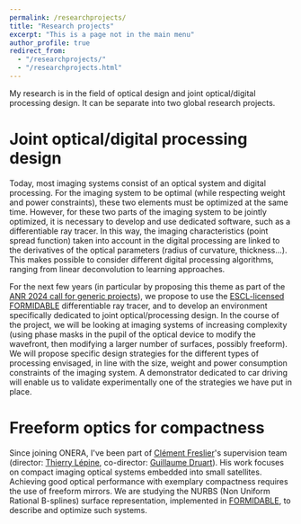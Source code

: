```yaml
---
permalink: /researchprojects/
title: "Research projects"
excerpt: "This is a page not in the main menu"
author_profile: true
redirect_from: 
  - "/researchprojects/"
  - "/researchprojects.html"
---
```


My research is in the field of optical design and joint optical/digital processing design. It can be separate into two global research projects. 

Joint optical/digital processing design 
======

Today, most imaging systems consist of an optical system and digital processing. For the imaging system to be optimal (while respecting weight and power constraints), these two elements must be optimized at the same time. However, for these two parts of the imaging system to be jointly optimized, it is necessary to develop and use dedicated software, such as a differentiable ray tracer. In this way, the imaging characteristics (point spread function) taken into account in the digital processing are linked to the derivatives of the optical parameters (radius of curvature, thickness...). This makes possible to consider different digital processing algorithms, ranging from linear deconvolution to learning approaches. 

For the next few years (in particular by proposing this theme as part of the [ANR 2024 call for generic projects](https://anr.fr/en/call-for-proposals-details/call/generic-call-for-proposals-aapg-2024/)), we propose to use the [ESCL-licensed FORMIDABLE](https://www.space-codev.org/communities-projects/) differentiable ray tracer, and to develop an environment specifically dedicated to joint optical/processing design. In the course of the project, we will be looking at imaging systems of increasing complexity (using phase masks in the pupil of the optical device to modify the wavefront, then modifying a larger number of surfaces, possibly freeform). We will propose specific design strategies for the different types of processing envisaged, in line with the size, weight and power consumption constraints of the imaging system. A demonstrator dedicated to car driving will enable us to validate experimentally one of the strategies we have put in place.

Freeform optics for compactness
======

Since joining ONERA, I've been part of [Clément Freslier](https://fr.linkedin.com/in/clementfreslier)'s supervision team (director: [Thierry Lépine](https://fr.linkedin.com/in/thierry-l%C3%A9pine-031307163), co-director: [Guillaume Druart](https://fr.linkedin.com/in/guillaume-druart-3b972a219)). His work focuses on compact imaging optical systems embedded into small satellites. Achieving good optical performance with exemplary compactness requires the use of freeform mirrors. We are studying the NURBS (Non Uniform Rational B-splines) surface representation, implemented in [FORMIDABLE](https://www.space-codev.org/communities-projects/), to describe and optimize such systems. 
